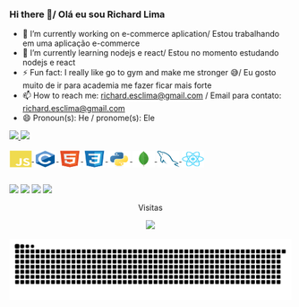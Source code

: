 ### Hi there 👋/ Olá eu sou Richard Lima

- 🔭 I’m currently working on e-commerce aplication/ Estou trabalhando em uma aplicação e-commerce
- 🌱 I’m currently learning nodejs e react/ Estou no momento estudando nodejs e react
- ⚡ Fun fact: I really like go to gym and make me stronger :sweat_smile:/ Eu gosto muito de ir para academia me fazer ficar mais forte 
- 📫 How to reach me: richard.esclima@gmail.com / Email para contato: richard.esclima@gmail.com
- 😄 Pronoun(s): He / pronome(s): Ele
 <div>
  <a href="https://github.com/limarich">
  <img height="180em" src="https://github-readme-stats.vercel.app/api?username=limarich&show_icons=true&theme=dracula&include_all_commits=true&count_private=true"/>
  <img height="180em" src="https://github-readme-stats.vercel.app/api/top-langs/?username=limarich&layout=compact&langs_count=7&theme=dracula"/>
</div>
<div style="display: inline_block"><br>
  <img align="center" alt="rich-Js" height="30" width="40" src="https://raw.githubusercontent.com/devicons/devicon/master/icons/javascript/javascript-plain.svg">
  <img align="center" alt="rich-C" height="30" width="40" src="https://github.com/devicons/devicon/blob/master/icons/c/c-original.svg">
  <img align="center" alt="rich-HTML" height="30" width="40" src="https://raw.githubusercontent.com/devicons/devicon/master/icons/html5/html5-original.svg">
  <img align="center" alt="rich-CSS" height="30" width="40" src="https://raw.githubusercontent.com/devicons/devicon/master/icons/css3/css3-original.svg">
  <img align="center" alt="rich-Python" height="30" width="40" src="https://raw.githubusercontent.com/devicons/devicon/master/icons/python/python-original.svg">
 <img align="center" alt="rich-MongoD" height="30" width="40" src="https://raw.githubusercontent.com/devicons/devicon/master/icons/mongodb/mongodb-original.svg">
 <img align="center" alt="rich-Mysql" height="30" width="40" src="https://raw.githubusercontent.com/devicons/devicon/master/icons/mysql/mysql-original.svg">
 <img align="center" alt="rich-react" height="30" width="40" src="https://raw.githubusercontent.com/devicons/devicon/master/icons/react/react-original.svg">
</div>
  
  ##
 
<div> 
  <a href="https://instagram.com/richarlims" target="_blank"><img src="https://img.shields.io/badge/-Instagram-%23E4405F?style=for-the-badge&logo=instagram&logoColor=white" target="_blank"></a>
 <a href="https://discord.gg/Limarich#7309" target="_blank"><img src="https://img.shields.io/badge/Discord-7289DA?style=for-the-badge&logo=discord&logoColor=white" target="_blank"></a> 
  <a href = "mailto:contatorichard.esclima@gmail.com"><img src="https://img.shields.io/badge/-Gmail-%23333?style=for-the-badge&logo=gmail&logoColor=white" target="_blank"></a>
  <a href="https://www.linkedin.com/in/richard-lima-488b451a8" target="_blank"><img src="https://img.shields.io/badge/-LinkedIn-%230077B5?style=for-the-badge&logo=linkedin&logoColor=white" target="_blank"></a> 
 
 <p align="center"> Visitas </p>
<p align="center">   <img alingn="center" src="https://profile-counter.glitch.me/limarich/count.svg" /></p>
 
  ![Snake animation](https://github.com/limarich/limarich/blob/output/github-contribution-grid-snake.svg)
</div>



